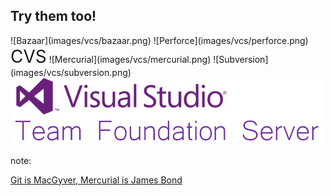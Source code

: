 ## Try them too!

<div style="max-width: 1000px; margin: 0 auto;">
  ![Bazaar](images/vcs/bazaar.png)
  ![Perforce](images/vcs/perforce.png)
  <span style="font-size: 2em;">CVS</span>
  ![Mercurial](images/vcs/mercurial.png)
  ![Subversion](images/vcs/subversion.png)
  <img src="images/vcs/tfs.png" alt="Team Foundation Server" width="500">
</div>

note:

[Git is MacGyver, Mercurial is James Bond](https://importantshock.wordpress.com/2008/08/07/git-vs-mercurial/)
